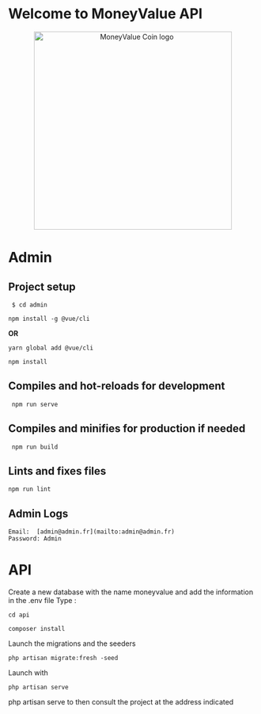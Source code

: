 # **Welcome to MoneyValue API**

<p align="center"><a href="#" target="_blank"><img src="https://www.google.com/imgres?imgurl=https%3A%2F%2Fstatic.vecteezy.com%2Fsystem%2Fresources%2Fpreviews%2F019%2F051%2F628%2Foriginal%2Fgold-coin-money-symbol-icon-png.png&tbnid=gTBCF5mRO2Bg1M&vet=12ahUKEwi61IOG3KKAAxXQvicCHaMMCFYQMygBegUIARDMAQ..i&imgrefurl=https%3A%2F%2Fwww.vecteezy.com%2Fpng%2F19051628-gold-coin-money-symbol-icon&docid=xqpS4SEJ1rNi8M&w=1920&h=1360&q=coin%20money%20logo&hl=fr&ved=2ahUKEwi61IOG3KKAAxXQvicCHaMMCFYQMygBegUIARDMAQ" width="400" alt="MoneyValue Coin logo"></a></p>

# **Admin**

## Project setup
```
 $ cd admin 
```
```
npm install -g @vue/cli 
```
**OR**
```
yarn global add @vue/cli 
```
```
npm install 
```
## Compiles and hot-reloads for development
```
 npm run serve 
```
## Compiles and minifies for production if needed
```
 npm run build 
```
## Lints and fixes files

 ```
 npm run lint 
 ```

## Admin Logs
```
Email:  [admin@admin.fr](mailto:admin@admin.fr)  
Password: Admin
```

# **API**

Create a new database with the name moneyvalue and add the information in the .env file 
 Type : 
  ```
 cd api
 ```
 ```
 composer install
 ```
 Launch the migrations and the seeders
  ```
  php artisan migrate:fresh -seed
 ```
Launch with 
   ```
   php artisan serve
  ```
php artisan serve to then consult the project at the address indicated

